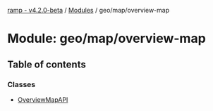 [ramp - v4.2.0-beta](../README.md) / [Modules](../modules.md) / geo/map/overview-map

# Module: geo/map/overview-map

## Table of contents

### Classes

- [OverviewMapAPI](../classes/geo_map_overview_map.OverviewMapAPI.md)
